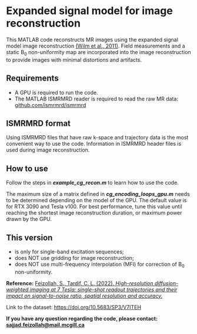 # Expanded signal model for image reconstruction
This MATLAB code reconstructs MR images using the expanded signal model image reconstruction [(Wilm et al., 2011)](https://doi.org/10.1002/mrm.22767). Field measurements and a static B<sub>0</sub> non-uniformity map are incorporated into the image reconstruction to provide images with minimal distortions and artifacts.

## Requirements
* A GPU is required to run the code.
* The MATLAB ISMRMRD reader is required to read the raw MR data: [github.com/ismrmrd/ismrmrd](https://github.com/ismrmrd/ismrmrd)


## ISMRMRD format
Using ISMRMRD files that have raw k-space and trajectory data is the most convenient way to use the code. Information in ISMRMRD header files is used during image reconstruction.

## How to use
Follow the steps in ***example_cg_recon.m*** to learn how to use the code.

The maximum size of a matrix defined in ***cg_encoding_loops_gpu.m*** needs to be determined depending on the model of the GPU. The default value is for RTX 3090 and Tesla v100. For best performance, tune this value until reaching the shortest image reconstruction duration, or maximum power drawn by the GPU.

## This version
*	is only for single-band excitation sequences;
* does NOT use gridding for image reconstruction;
* does NOT use multi-frequency interpolation (MFI) for correction of B<sub>0</sub> non-uniformity.

**Reference:** [Feizollah, S., Tardif, C. L. (2022). *High-resolution diffusion-weighted imaging at 7 Tesla: single-shot readout trajectories and their impact on signal-to-noise ratio, spatial resolution and accuracy.*](https://doi.org/10.1016/j.neuroimage.2023.120159)

Link to the dataset: [https://doi.org/10.5683/SP3/V7ITEH ](https://doi.org/10.5683/SP3/V7ITEH)

**If you have any question regarding the code, please contact: [sajjad.feizollah@mail.mcgill.ca](mailto:sajjad.feizollah@mail.mcgill.ca)**
